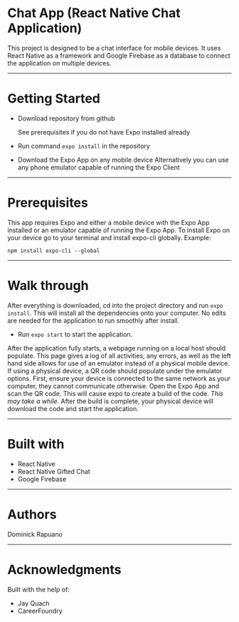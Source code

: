 # Chat App (React Native Chat Application)

This project is designed to be a chat interface for mobile devices. It uses React Native as a framework and Google Firebase as a database to connect the application on multiple devices. 

***

# Getting Started

+ Download repository from github

   See prerequisites if you do not have Expo installed already
+ Run command `expo install` in the repository
+ Download the Expo App on any mobile device
   Alternatively you can use any phone emulator capable of running the Expo Client

***

# Prerequisites

This app requires Expo and either a mobile device with the Expo App installed or an emulator capable of running the Expo App. To install Expo on your device go to your terminal and install expo-cli globally. Example:
```
npm install expo-cli --global
```

***

# Walk through

After everything is downloaded, cd into the project directory and run `expo install`. This will install all the dependencies onto your computer. No edits are needed for the application to run smoothly after install.
+ Run `expo start` to start the application.

After the application fully starts, a webpage running on a local host should populate. This page gives a log of all activities, any errors, as well as the left hand side allows for use of an emulator instead of a physical mobile device. If using a physical device, a QR code should populate under the emulator options. First, ensure your device is connected to the same network as your computer, they cannot communicate otherwise. Open the Expo App and scan the QR code. This will cause expo to create a build of the code. _This may take a while._ After the build is complete, your physical device will download the code and start the application. 

***

# Built with

+ React Native
+ React Native Gifted Chat
+ Google Firebase

***

# Authors

Dominick Rapuano

***

# Acknowledgments

Built with the help of:
+ Jay Quach
+ CareerFoundry